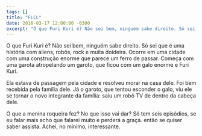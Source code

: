```yaml
---
tags: []
title: "FLCL"
date: 2016-03-17 12:00:00 -0300
excerpt: "O que Furi Kuri é? Não sei bem, ninguém sabe direito. Só sei que é uma história com aliens, robôs, rock e muita doideira."
---
```


O que Furi Kuri é? Não sei bem, ninguém sabe direito. Só sei que é uma história com aliens, robôs, rock e muita doideira. Ocorre em uma cidade com uma construção enorme que parece um ferro de passar. Começa com uma garota atropelando um garoto, que ficou com um galo enorme e Furi Kuri.

Ela estava de passagem pela cidade e resolveu morar na casa dele. Foi bem recebida pela família dele. Já o garoto, que tentou esconder o galo, viu ele se tornar o novo integrante da família: saiu um robô TV de dentro da cabeça dele.

O que a menina roqueira fez? No que isso vai dar? Só tem seis episódios, se eu falar mais acho que falarei muito e perderá a graça. então se quiser saber assista. Achei, no mínimo, interessante.

